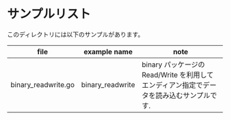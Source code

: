 # サンプルリスト

このディレクトリには以下のサンプルがあります。

| file                 | example name      | note                                                   |
|----------------------|-------------------|--------------------------------------------------------|
| binary\_readwrite.go | binary\_readwrite | binary パッケージの Read/Write を利用してエンディアン指定でデータを読み込むサンプルです. |


